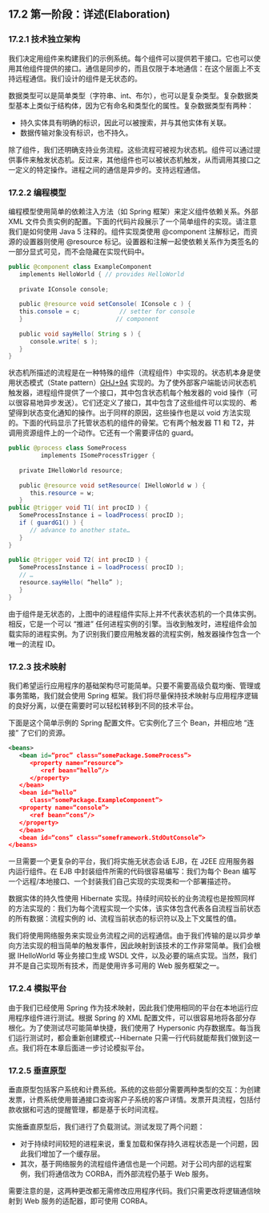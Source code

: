 ## 17.2 第一阶段：详述(Elaboration)

### 17.2.1 技术独立架构
我们决定用组件来构建我们的示例系统。每个组件可以提供若干接口。它也可以使用其他组件提供的接口。通信是同步的，而且仅限于本地通信：在这个层面上不支持远程通信。我们设计的组件是无状态的。

数据类型可以是简单类型（字符串、int、布尔），也可以是复杂类型。复杂数据类型基本上类似于结构体，因为它有命名和类型化的属性。复杂数据类型有两种：

- 持久实体具有明确的标识，因此可以被搜索，并与其他实体有关联。
- 数据传输对象没有标识，也不持久。

除了组件，我们还明确支持业务流程。这些流程可被视为状态机。组件可以通过提供事件来触发状态机。反过来，其他组件也可以被状态机触发，从而调用其接口之一定义的特定操作。进程之间的通信是异步的。支持远程通信。

### 17.2.2 编程模型
编程模型使用简单的依赖注入方法（如 Spring 框架）来定义组件依赖关系。外部 XML 文件负责实例的配置。下面的代码片段展示了一个简单组件的实现。请注意我们是如何使用 Java 5 注释的。组件实现类使用 @component 注解标记，而资源的设置器则使用 @resource 标记。设置器和注解一起使依赖关系作为类签名的一部分显式可见，而不会隐藏在实现代码中。
```Java
public @component class ExampleComponent
   implements HelloWorld { // provides HelloWorld
 
   private IConsole console;
 
   public @resource void setConsole( IConsole c ) {
   this.console = c;           // setter for console
   }                          // component
 
   public void sayHello( String s ) {
      console.write( s );
   }
}
```
状态机所描述的流程是在一种特殊的组件（流程组件）中实现的。状态机本身是使用状态模式（State pattern）[GHJ+94](../ref.md#ghj94) 实现的。为了使外部客户端能访问状态机触发器，进程组件提供了一个接口，其中包含状态机每个触发器的 void 操作（可以很容易地异步发送）。它们还定义了接口，其中包含了这些组件可以实现的、希望得到状态变化通知的操作。出于同样的原因，这些操作也是以 void 方法实现的。下面的代码显示了托管状态机的组件的骨架。它有两个触发器 T1 和 T2，并调用资源组件上的一个动作。它还有一个需要评估的 guard。
```Java
public @process class SomeProcess
         implements ISomeProcessTrigger {
 
   private IHelloWorld resource;
 
   public @resource void setResource( IHelloWorld w ) {
      this.resource = w;
   }
public @trigger void T1( int procID ) {
   SomeProcessInstance i = loadProcess( procID );
   if ( guardG1() ) {
      // advance to another state…
   }
}
 
public @trigger void T2( int procID ) {
   SomeProcessInstance i = loadProcess( procID );
   // …
   resource.sayHello( “hello” );
   }
}
```
由于组件是无状态的，上图中的进程组件实际上并不代表状态机的一个具体实例。相反，它是一个可以 “推进” 任何进程实例的引擎。当收到触发时，进程组件会加载实际的进程实例。为了识别我们要应用触发器的流程实例，触发器操作包含一个唯一的流程 ID。

### 17.2.3 技术映射
我们希望运行应用程序的基础架构尽可能简单。只要不需要高级负载均衡、管理或事务策略，我们就会使用 Spring 框架。我们将尽量保持技术映射与应用程序逻辑的良好分离，以便在需要时可以轻松转移到不同的技术平台。

下面是这个简单示例的 Spring 配置文件。它实例化了三个 Bean，并相应地 “连接” 了它们的资源。
```XML
<beans>
   <bean id=“proc” class=“somePackage.SomeProcess”>
      <property name=“resource”>
         <ref bean=“hello”/>
      </property>
   </bean>
   <bean id=“hello”
      class=“somePackage.ExampleComponent”>
   <property name=“console”>
      <ref bean=“cons”/>
   </property>
   </bean>
   <bean id=“cons” class=“someframework.StdOutConsole”>
</beans>
```
一旦需要一个更复杂的平台，我们将实施无状态会话 EJB，在 J2EE 应用服务器内运行组件。在 EJB 中封装组件所需的代码很容易编写：我们为每个 Bean 编写一个远程/本地接口、一个封装我们自己实现的实现类和一个部署描述符。

数据实体的持久性使用 Hibernate 实现。持续时间较长的业务流程也是按照同样的方法实现的：我们为每个流程实现一个实体，该实体包含代表各自流程当前状态的所有数据：流程实例的 id、流程当前状态的标识符以及上下文属性的值。

我们将使用网络服务来实现业务流程之间的远程通信。由于我们传输的是以异步单向方法实现的相当简单的触发事件，因此映射到该技术的工作非常简单。我们会根据 IHelloWorld 等业务接口生成 WSDL 文件，以及必要的端点实现。当然，我们并不是自己实现所有技术，而是使用许多可用的 Web 服务框架之一。

### 17.2.4 模拟平台
由于我们已经使用 Spring 作为技术映射，因此我们使用相同的平台在本地运行应用程序组件进行测试。根据 Spring 的 XML 配置文件，可以很容易地将各部分存根化。为了使测试尽可能简单快捷，我们使用了 Hypersonic 内存数据库。每当我们运行测试时，都会重新创建模式--Hibernate 只需一行代码就能帮我们做到这一点。我们将在本章后面进一步讨论模拟平台。

### 17.2.5 垂直原型
垂直原型包括客户系统和计费系统。系统的这些部分需要两种类型的交互：为创建发票，计费系统使用普通接口查询客户子系统的客户详情。发票开具流程，包括付款收据和可选的提醒管理，都是基于长时间流程。

实施垂直原型后，我们进行了负载测试。测试发现了两个问题：

- 对于持续时间较短的进程来说，重复加载和保存持久进程状态是一个问题，因此我们增加了一个缓存层。
- 其次，基于网络服务的流程组件通信也是一个问题。对于公司内部的远程案例，我们将通信改为 CORBA，而外部流程仍基于 Web 服务。

需要注意的是，这两种更改都无需修改应用程序代码。我们只需更改将逻辑通信映射到 Web 服务的适配器，即可使用 CORBA。
